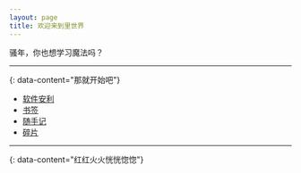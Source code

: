 ```yaml
---
layout: page 
title: 欢迎来到里世界
---
```


骚年，你也想学习魔法吗？

---
{: data-content="那就开始吧"}

- [软件安利](/loli/aff)
- [书签](/loli/goto)
- [随手记](/loli/note)
- [碎片](/loli/logs)

---
{: data-content="红红火火恍恍惚惚"}
